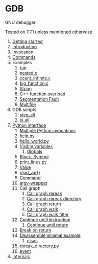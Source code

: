 # GDB

GNU debugger.

Tested on 7.7.1 unless mentioned otherwise.

1.  [Getting started](getting-started.md)
1.  [Introduction](introduction.md)
1.  [Invocation](invocation.md)
1.  [Commands](commands.md)
1.  Examples
    1.  [run](run)
    1.  [nested.c](nested.c)
    1.  [count_infinite.c](count_infinite.c)
    1.  [big_function.c](big_function.c)
    1.  [String](string.c)
    1.  [C++ function overload](overload.cpp)
    1.  [Segmentation Fault](segv.c)
    1.  [Multifile](multifile/)
1.  GDB scripts
    1.  [step_all](step_all.gdb)
    1.  [si_all](si_all.gdb)
1.  [Python interface](python-interface.md)
    1.  [Multiple Python invocations](multiple_python_invocations)
    1.  [help.py](help.py)
    1.  [hello_world.py](hello_world.py)
    1.  [Visible variables](visible-variables.py)
        1.  [Globals](globals.py)
    1.  [Block, Symbol](block.py)
    1.  [print_lines.py](print_lines.py)
    1.  [Value](value.py)
    1.  [read_var()](read_var.py)
    1.  [Command](command)
    1.  [argv-wrapper](argv-wrapper)
    1.  Call graph
        1.  [Call graph rbreak](call_graph_rbreak.py)
        1.  [Call graph rbreak directory](call_graph_rbreak_directory.py)
        1.  [Call graph return](call_graph_return.py)
        1.  [Call graph walk](call_graph_walk.py)
        1.  [Call graph walk filter](call_graph_walk_filter.py)
    1.  [Continue until instruction](continue_instruction.py)
        1.  [Continue until return](continue_return.py)
    1.  [Break on return](break_return.py)
    1.  [Disassemble minimal example](disassemble.py)
        1.  [disas](disas.py)
    1.  [rbreak_directory.py](rbreak_directory.py)
    1.  [event](event.py)
1.  [Internals](internals.md)
